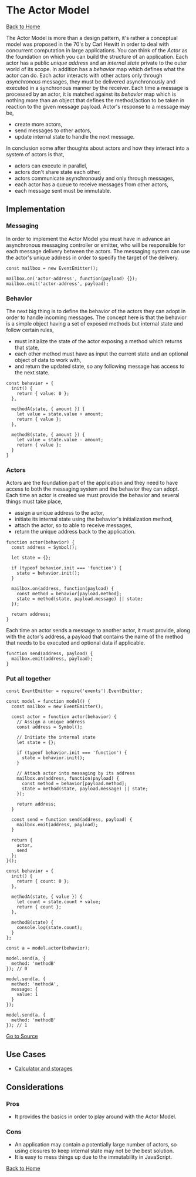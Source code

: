 # The Actor Model #

[Back to Home](../../../)

The Actor Model is more than a design pattern, it's rather a conceptual model was proposed in the 70's by Carl Hewitt in order to deal with concurrent computation in large applications. You can think of the *Actor* as the foundation on which you can build the structure of an application. Each actor has a public *unique address* and an *internal state* private to the outer world of its scope. In addition has a *behavior* map which defines what the actor can do. Each actor interacts with other actors only through *asynchronous* messages, they must be delivered asynchronously and executed in a synchronous manner by the receiver. Each time a message is processed by an actor, it is matched against its *behavior* map which is nothing more than an object that defines the method/action to be taken in reaction to the given message payload. Actor's response to a message may be,

* create more actors,
* send messages to other actors,
* update internal state to handle the next message.

In conclusion some after thoughts about actors and how they interact into a system of actors is that,

* actors can execute in parallel,
* actors don't share state each other,
* actors communicate asynchronously and only through messages,
* each actor has a queue to receive messages from other actors,
* each message sent must be immutable.

## Implementation ##

### Messaging ###

In order to implement the Actor Model you must have in advance an asynchronous messaging controller or emitter, who will be responsible for each message delivery between the actors. The messaging system can use the actor's unique address in order to specify the target of the delivery.

```
const mailbox = new EventEmitter();

mailbox.on('actor-address', function(payload) {});
mailbox.emit('actor-address', payload);
```

### Behavior ###

The next big thing is to define the behavior of the actors they can adopt in order to handle incoming messages. The concept here is that the behavior is a simple object having a set of exposed methods but internal state and follow certain rules,

* must initialize the state of the actor exposing a method which returns that state,
* each other method must have as input the current state and an optional object of data to work with,
* and return the updated state, so any following message has access to the next state.

```
const behavior = {
  init() {
    return { value: 0 };
  },

  methodA(state, { amount }) {
    let value = state.value + amount;
    return { value };
  },

  methodB(state, { amount }) {
    let value = state.value - amount;
    return { value };
  }
}
```

### Actors ###

Actors are the foundation part of the application and they need to have access to both the messaging system and the behavior they can adopt. Each time an actor is created we must provide the behavior and several things must take place,

* assign a unique address to the actor,
* initiate its internal state using the behavior's initialization method,
* attach the actor, so to able to receive messages,
* return the unique address back to the application.

```
function actor(behavior) {
  const address = Symbol();

  let state = {};

  if (typeof behavior.init === 'function') {
    state = behavior.init();
  }

  mailbox.on(address, function(payload) {
    const method = behavior[payload.method];
    state = method(state, payload.message) || state;
  });

  return address;
}
```

Each time an actor sends a message to another actor, it must provide, along with the actor's address, a payload that contains the name of the method that needs to be executed and optional data if applicable.

```
function send(address, payload) {
  mailbox.emit(address, payload);
}
```

### Put all together ###

```
const EventEmitter = require('events').EventEmitter;

const model = function model() {
  const mailbox = new EventEmitter();

  const actor = function actor(behavior) {
    // Assign a unique address
    const address = Symbol();

    // Initiate the internal state
    let state = {};

    if (typeof behavior.init === 'function') {
      state = behavior.init();
    }

    // Attach actor into messaging by its address
    mailbox.on(address, function(payload) {
      const method = behavior[payload.method];
      state = method(state, payload.message) || state;
    });

    return address;
  }

  const send = function send(address, payload) {
    mailbox.emit(address, payload);
  }

  return {
    actor,
    send
  };
}();

const behavior = {
  init() {
    return { count: 0 };
  },

  methodA(state, { value }) {
    let count = state.count + value;
    return { count };
  },

  methodB(state) {
    console.log(state.count);
  }
};

const a = model.actor(behavior);

model.send(a, {
  method: 'methodB'
}); // 0

model.send(a, {
  method: 'methodA',
  message: {
    value: 1
  }
});

model.send(a, {
  method: 'methodB'
}); // 1
```

[Go to Source](index.js)

## Use Cases ##
* [Calculator and storages](calculator.js)

## Considerations ##

### Pros ###
* It provides the basics in order to play around with the Actor Model.

### Cons ###
* An application may contain a potentially large number of actors, so using closures to keep internal state may not be the best solution.
* It is easy to mess things up due to the immutability in JavaScript.

[Back to Home](../../../)
